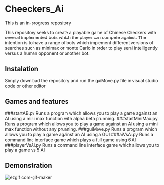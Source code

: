 # Cheeckers_Ai

This is an in-progress repository

This repository seeks to create a playable game of Chinese Checkers with several implemented bots which the player can compete against. The intention is to have a range of bots which implement different versions of searches such as minimax or monte Carlo in order to play semi intelligently versus a human opponent or another bot.

## Instalation
Simply download the repository and run the guiMove.py file in visual studio code or other editor

## Games and features

###startAB.py
Runs a program which allows you to play a game against an AI using a mini max function with alpha beta prunning.
###startMiniMax.py
Runs a program which allows you to play a game against an AI using a mini max function without any prunning.
###guiMove.py
Runs a program which allows you to play a game against an AI using a GUI
###aiVsAi.py
Runs a command line interface game which plays a full game using 6 AI
###playerVsAi.py
Runs a command line interface game which allows you to play a game vs 5 AI



## Demonstration
![ezgif com-gif-maker](https://user-images.githubusercontent.com/91095059/196090181-a6642f4d-a136-4505-af42-1beece839cb6.gif)
